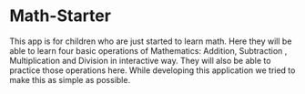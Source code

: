 # Math-Starter

This app is for children who are just started to learn math. Here they will be able to learn four basic operations of Mathematics:  Addition, Subtraction , Multiplication and Division in interactive way.
They will also be able to practice those operations here.
While developing this application we tried to make this as simple as possible. 
